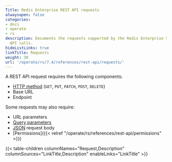 ```yaml
---
Title: Redis Enterprise REST API requests
alwaysopen: false
categories:
- docs
- operate
- rs
description: Documents the requests supported by the Redis Enterprise Software REST
  API calls.
hideListLinks: true
linkTitle: Requests
weight: 30
url: '/operate/rs/7.4/references/rest-api/requests/'
---
```


A REST API request requires the following components:
- [HTTP method](https://restfulapi.net/http-methods/) (`GET`, `PUT`, `PATCH`, `POST`, `DELETE`)
- Base URL
- Endpoint

Some requests may also require:
- URL parameters
- [Query parameters](https://en.wikipedia.org/wiki/Query_string)
- [JSON](http://www.json.org) request body
- [Permissions]({{< relref "/operate/rs/references/rest-api/permissions" >}})

{{< table-children columnNames="Request,Description" columnSources="LinkTitle,Description" enableLinks="LinkTitle" >}}
